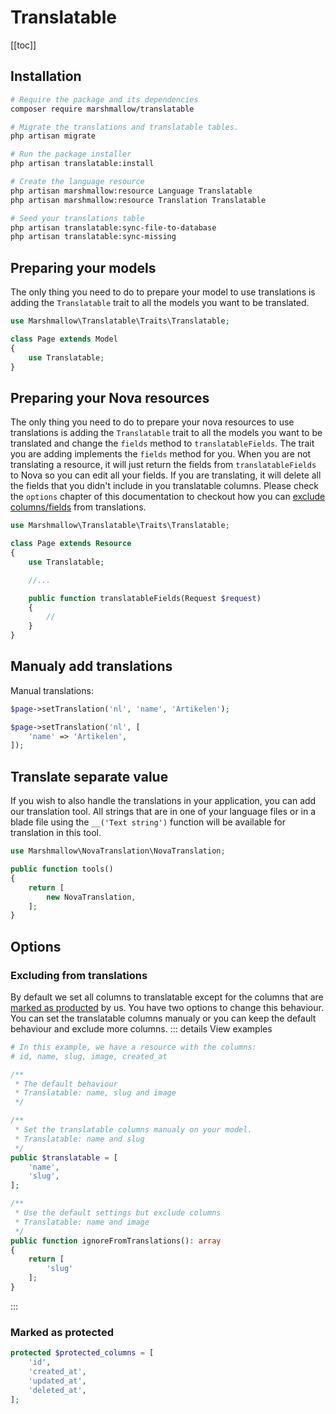 # Translatable

[[toc]]

## Installation
```bash
# Require the package and its dependencies
composer require marshmallow/translatable

# Migrate the translations and translatable tables.
php artisan migrate

# Run the package installer
php artisan translatable:install

# Create the language resource
php artisan marshmallow:resource Language Translatable
php artisan marshmallow:resource Translation Translatable

# Seed your translations table
php artisan translatable:sync-file-to-database
php artisan translatable:sync-missing
```

## Preparing your models
The only thing you need to do to prepare your model to use translations is adding the `Translatable` trait to all the models you want to be translated.

```php
use Marshmallow\Translatable\Traits\Translatable;

class Page extends Model
{
	use Translatable;
}
```

## Preparing your Nova resources
The only thing you need to do to prepare your nova resources to use translations is adding the `Translatable` trait to all the models you want to be translated and change the `fields` method to `translatableFields`. The trait you are adding implements the `fields` method for you. When you are not translating a resource, it will just return the fields from `translatableFields` to Nova so you can edit all your fields. If you are translating, it will delete all the fields that you didn't include in you translatable columns. Please check the `options` chapter of this documentation to checkout how you can [exclude columns/fields](#excluding-from-translations) from translations.

```php
use Marshmallow\Translatable\Traits\Translatable;

class Page extends Resource
{
	use Translatable;

	//...

	public function translatableFields(Request $request)
    {
    	//
    }
}
```

## Manualy add translations
Manual translations:
```php
$page->setTranslation('nl', 'name', 'Artikelen');

$page->setTranslation('nl', [
	'name' => 'Artikelen',
]);
```

## Translate separate value
If you wish to also handle the translations in your application, you can add our translation tool. All strings that are in one of your language files or in a blade file using the `__('Text string')` function will be available for translation in this tool.

```php
use Marshmallow\NovaTranslation\NovaTranslation;

public function tools()
{
    return [
        new NovaTranslation,
    ];
}
```

## Options
### Excluding from translations
By default we set all columns to translatable except for the columns that are [marked as producted](#marked-as-protected) by us. You have two options to change this behaviour. You can set the translatable columns manualy or you can keep the default behaviour and exclude more columns.
::: details View examples
```php
# In this example, we have a resource with the columns:
# id, name, slug, image, created_at

/**
 * The default behaviour
 * Translatable: name, slug and image
 */

/**
 * Set the translatable columns manualy on your model.
 * Translatable: name and slug
 */
public $translatable = [
	'name',
	'slug',
];

/**
 * Use the default settings but exclude columns
 * Translatable: name and image
 */
public function ignoreFromTranslations(): array
{
	return [
		'slug'
	];
}
```
:::


### Marked as protected
```php
protected $protected_columns = [
	'id',
	'created_at',
	'updated_at',
	'deleted_at',
];
```

<EditOnGithub repo_name="packages" edit_url="nova/translatable.md"/>
